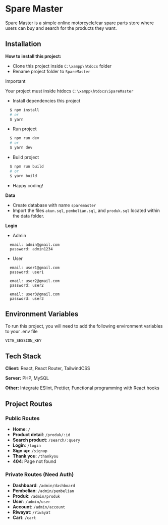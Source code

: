 # Spare Master

Spare Master is a simple online motorcycle/car spare parts store where users can buy and search for the products they want.

## Installation

**How to install this project:**

- Clone this project inside `C:\xampp\htdocs` folder
- Rename project folder to `SpareMaster`

> [!IMPORTANT]  
> Your project must inside htdocs `C:\xampp\htdocs\SpareMaster`

- Install dependencies this project

```bash
  $ npm install
  # or
  $ yarn
```

- Run project

```bash
  $ npm run dev
  # or
  $ yarn dev
```

- Build project

```bash
  $ npm run build
  # or
  $ yarn build
```

- Happy coding!

**Data**

- Create database with name `sparemaster`
- Import the files `akun.sql`, `pembelian.sql`, and `produk.sql` located within the data folder.

**Login**

- Admin

```
  email: admin@gmail.com
  password: admin1234
```

- User

```
  email: user1@gmail.com
  password: user1

  email: user2@gmail.com
  password: user2

  email: user3@gmail.com
  password: user3
```

## Environment Variables

To run this project, you will need to add the following environment variables to your .env file

`VITE_SESSION_KEY`

## Tech Stack

**Client:** React, React Router, TailwindCSS

**Server:** PHP, MySQL

**Other:** Integrate ESlint, Prettier, Functional programming with React hooks

## Project Routes

### Public Routes

- **Home**: `/`
- **Product detail**: `/produk/:id`
- **Search product**: `/search/:query`
- **Login**: `/login`
- **Sign up**: `/signup`
- **Thank you**: `/thankyou`
- **404**: Page not found

### Private Routes (Need Auth)

- **Dashboard**: `/admin/dashboard`
- **Pembelian**: `/admin/pembelian`
- **Produk**: `/admin/produk`
- **User**: `/admin/user`
- **Account**: `/admin/account`
- **Riwayat**: `/riwayat`
- **Cart**: `/cart`
